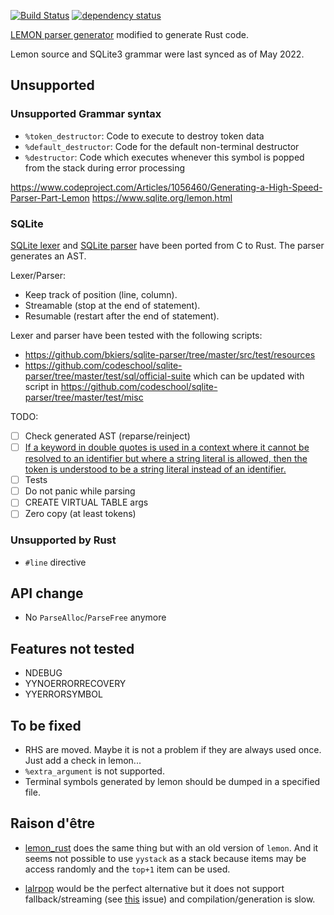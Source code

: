 [![Build Status](https://github.com/gwenn/lemon-rs/workflows/CI/badge.svg)](https://github.com/gwenn/lemon-rs/actions)
[![dependency status](https://deps.rs/repo/github/gwenn/lemon-rs/status.svg)](https://deps.rs/repo/github/gwenn/lemon-rs)

[LEMON parser generator](https://www.sqlite.org/src/doc/trunk/doc/lemon.html) modified to generate Rust code.

Lemon source and SQLite3 grammar were last synced as of May 2022.

## Unsupported

### Unsupported Grammar syntax

* `%token_destructor`: Code to execute to destroy token data
* `%default_destructor`: Code for the default non-terminal destructor
* `%destructor`: Code which executes whenever this symbol is
  popped from the stack during error processing

https://www.codeproject.com/Articles/1056460/Generating-a-High-Speed-Parser-Part-Lemon
https://www.sqlite.org/lemon.html

### SQLite

[SQLite lexer](http://www.sqlite.org/src/artifact?ci=trunk&filename=src/tokenize.c) and [SQLite parser](http://www.sqlite.org/src/artifact?ci=trunk&filename=src/parse.y) have been ported from C to Rust.
The parser generates an AST.

Lexer/Parser:
  - Keep track of position (line, column).
  - Streamable (stop at the end of statement).
  - Resumable (restart after the end of statement).

Lexer and parser have been tested with the following scripts:
  * https://github.com/bkiers/sqlite-parser/tree/master/src/test/resources
  * https://github.com/codeschool/sqlite-parser/tree/master/test/sql/official-suite which can be updated with script in https://github.com/codeschool/sqlite-parser/tree/master/test/misc

TODO:
  - [ ] Check generated AST (reparse/reinject)
  - [ ] [If a keyword in double quotes is used in a context where it cannot be resolved to an identifier but where a string literal is allowed, then the token is understood to be a string literal instead of an identifier.](https://sqlite.org/lang_keywords.html)
  - [ ] Tests
  - [ ] Do not panic while parsing
  - [ ] CREATE VIRTUAL TABLE args
  - [ ] Zero copy (at least tokens)

### Unsupported by Rust

* `#line` directive

## API change

* No `ParseAlloc`/`ParseFree` anymore 

## Features not tested

* NDEBUG
* YYNOERRORRECOVERY
* YYERRORSYMBOL

## To be fixed

* RHS are moved. Maybe it is not a problem if they are always used once.
  Just add a check in lemon...
* `%extra_argument` is not supported.
* Terminal symbols generated by lemon should be dumped in a specified file.

## Raison d'être

* [lemon_rust](https://github.com/rodrigorc/lemon_rust) does the same thing
but with an old version of `lemon`. And it seems not possible to use `yystack`
as a stack because items may be access randomly and the `top+1` item can be used.

* [lalrpop](https://github.com/nikomatsakis/lalrpop) would be the perfect
alternative but it does not support fallback/streaming
(see [this](https://github.com/nikomatsakis/lalrpop/issues/156) issue)
and compilation/generation is slow.
